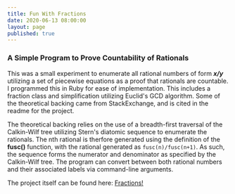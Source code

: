 ```yaml
---
title: Fun With Fractions
date: 2020-06-13 08:00:00
layout: page
published: true
---
```


### A Simple Program to Prove Countability of Rationals
This was a small experiment to enumerate all rational numbers of form ***x/y***
utilizing a set of piecewise equations as a proof that rationals are countable. 
I programmed this in Ruby for ease of implementation. This includes a fraction class 
and simplification utilizing Euclid's GCD algorithm. Some of the theoretical backing 
came from StackExchange, and is cited in the readme for the project.  

The theoretical backing relies on the use of a breadth-first traversal of the Calkin-Wilf
tree utilizing Stern's diatomic sequence to enumerate the rationals. The nth rational is therfore
generated using the definition of the __fusc()__ function, with the rational generated as
```fusc(n)/fusc(n+1)```. As such, the sequence forms the numerator and denominator as specified by
the Calkin-Wilf tree. The program can convert between both rational numbers and their associated labels via command-line arguments.

The project itself can be found here:
[Fractions!](https://github.com/jrichards15/ruby-fractions)
